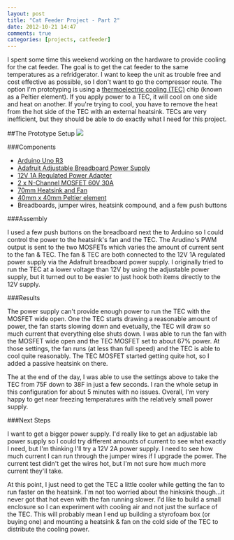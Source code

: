 ```yaml
---
layout: post
title: "Cat Feeder Project - Part 2"
date: 2012-10-21 14:47
comments: true
categories: [projects, catfeeder]
---
```


I spent some time this weekend working on the hardware to provide cooling for the cat feeder.  The goal is to get the cat feeder to the same temperatures as a refridgerator.  I want to keep the unit as trouble free and cost effective as possible, so I don't want to go the compressor route.  The option I'm prototyping is using a [thermoelectric cooling (TEC)](http://en.wikipedia.org/wiki/Thermoelectric_cooling) chip (known as a Peltier element).  If you apply power to a TEC, it will cool on one side and heat on another.  If you're trying to cool, you have to remove the heat from the hot side of the TEC with an external heatsink.  TECs are very inefficient, but they should be able to do exactly what I need for this project.

##The Prototype Setup
[![](http://share.adambyram.com/2012-10-21-cat-feeder-project-part-2/Cooling-Test.jpg)](http://share.adambyram.com/2012-10-21-cat-feeder-project-part-2/Cooling-Test.jpg)

###Components

- [Arduino Uno R3](https://www.adafruit.com/products/50)
- [Adafruit Adjustable Breadboard Power Supply](https://www.adafruit.com/products/184)
- [12V 1A Regulated Power Adapter](https://www.adafruit.com/products/798)
- [2 x N-Channel MOSFET 60V 30A](https://www.sparkfun.com/products/10213)
- [70mm Heatsink and Fan](https://www.sparkfun.com/products/10686)
- [40mm x 40mm Peltier element](https://www.sparkfun.com/products/10080)
- Breadboards, jumper wires, heatsink compound, and a few push buttons

###Assembly

I used a few push buttons on the breadboard next the to Arduino so I could control the power to the heatsink's fan and the TEC.  The Arudino's PWM output is sent to the two MOSFETs which varies the amount of current sent to the fan & TEC.  The fan & TEC are both connected to the 12V 1A regulated power supply via the Adafruit breadboard power supply.  I originally tried to run the TEC at a lower voltage than 12V by using the adjustable power supply, but it turned out to be easier to just hook both items directly to the 12V supply.

###Results

The power supply can't provide enough power to run the TEC with the MOSFET wide open.  One the TEC starts drawing a reasonable amount of power, the fan starts slowing down and evetually, the TEC will draw so much current that everything else shuts down.  I was able to run the fan with the MOSFET wide open and the TEC MOSFET set to about 67% power.  At those settings, the fan runs (at less than full speed) and the TEC is able to cool quite reasonably.  The TEC MOSFET started getting quite hot, so I added a passive heatsink on there.

The at the end of the day, I was able to use the settings above to take the TEC from 75F down to 38F in just a few seconds.  I ran the whole setup in this configuration for about 5 minutes with no issues.  Overall, I'm very happy to get near freezing temperatures with the relatively small power supply.

###Next Steps

I want to get a bigger power supply.  I'd really like to get an adjustable lab power supply so I could try different amounts of current to see what exactly I need, but I'm thinking I'll try a 12V 2A power supply.  I need to see how much current I can run through the jumper wires if I upgrade the power.  The current test didn't get the wires hot, but I'm not sure how much more current they'll take.

At this point, I just need to get the TEC a little cooler while getting the fan to run faster on the heatsink.  I'm not too worried about the hinksink though...it never got that hot even with the fan running slower.  I'd like to build a small enclosure so I can experiment with cooling air and not just the surface of the TEC.  This will probably mean I end up building a styrofoam box (or buying one) and mounting a heatsink & fan on the cold side of the TEC to distribute the cooling power. 